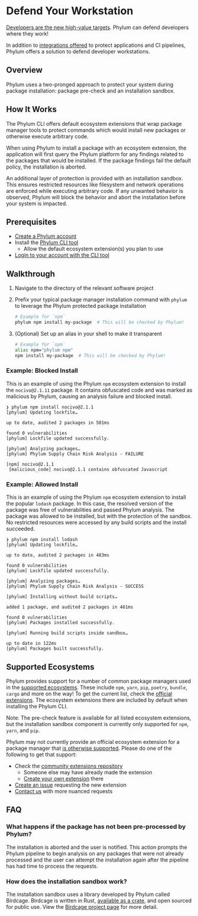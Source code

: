# Defend Your Workstation

[Developers are the new high-value targets](https://blog.phylum.io/developers-are-the-new-high-value-targets/). Phylum can defend developers where they work!

In addition to [integrations offered](../integrations/integrations_overview.md) to protect applications and CI pipelines, Phylum offers a solution to defend developer workstations.

## Overview

Phylum uses a two-pronged approach to protect your system during package installation: package pre-check and an installation sandbox.

## How It Works

The Phylum CLI offers default ecosystem extensions that wrap package manager tools to protect commands which would install new packages or otherwise execute arbitrary code.

When using Phylum to install a package with an ecosystem extension, the application will first query the Phylum platform for any findings related to the packages that would be installed. If the package findings fail the default policy, the installation is aborted.

An additional layer of protection is provided with an installation sandbox. This ensures restricted resources like filesystem and network operations are enforced while executing arbitrary code. If any unwanted behavior is observed, Phylum will block the behavior and abort the installation before your system is impacted.

## Prerequisites

* [Create a Phylum account](https://app.phylum.io/)
* Install the [Phylum CLI tool](../cli/quickstart.md)
  * Allow the default ecosystem extension(s) you plan to use
* [Login to your account with the CLI tool](../cli/commands/phylum_auth_login.md)

## Walkthrough

1. Navigate to the directory of the relevant software project
2. Prefix your typical package manager installation command with `phylum` to leverage the Phylum protected package installation

   ```sh
   # Example for `npm`
   phylum npm install my-package  # This will be checked by Phylum!
   ```

3. (Optional) Set up an alias in your shell to make it transparent

   ```sh
   # Example for `npm`
   alias npm="phylum npm"
   npm install my-package  # This will be checked by Phylum!
   ```

### Example: Blocked Install

This is an example of using the Phylum `npm` ecosystem extension to install the `nocivo@2.1.11` package. It contains obfuscated code and was marked as malicious by Phylum, causing an analysis failure and blocked install.

```shellsession
❯ phylum npm install nocivo@2.1.1
[phylum] Updating lockfile…

up to date, audited 2 packages in 501ms

found 0 vulnerabilities
[phylum] Lockfile updated successfully.

[phylum] Analyzing packages…
[phylum] Phylum Supply Chain Risk Analysis - FAILURE

[npm] nocivo@2.1.1
 [malicious_code] nocivo@2.1.1 contains obfuscated Javascript
```

### Example: Allowed Install

This is an example of using the Phylum `npm` ecosystem extension to install the popular `lodash` package. In this case, the resolved version of the package was free of vulnerabilities and passed Phylum analysis. The package was allowed to be installed, but with the protection of the sandbox. No restricted resources were accessed by any build scripts and the install succeeded.

```shellsession
❯ phylum npm install lodash
[phylum] Updating lockfile…

up to date, audited 2 packages in 483ms

found 0 vulnerabilities
[phylum] Lockfile updated successfully.

[phylum] Analyzing packages…
[phylum] Phylum Supply Chain Risk Analysis - SUCCESS

[phylum] Installing without build scripts…

added 1 package, and audited 2 packages in 461ms

found 0 vulnerabilities
[phylum] Packages installed successfully.

[phylum] Running build scripts inside sandbox…

up to date in 122ms
[phylum] Packages built successfully.
```

## Supported Ecosystems

Phylum provides support for a number of common package managers used in the [supported ecosystems](../cli/supported_lockfiles.md). These include `npm`, `yarn`, `pip`, `poetry`, `bundle`, `cargo` and more on the way! To get the current list, check the [official extensions](https://github.com/phylum-dev/cli/tree/main/extensions). The ecosystem extensions there are included by default when installing the Phylum CLI.

Note: The pre-check feature is available for all listed ecosystem extensions, but the installation sandbox component is currently only supported for `npm`, `yarn`, and `pip`.

Phylum may not currently provide an official ecosystem extension for a package manager that [is otherwise supported](../cli/supported_lockfiles.md). Please do one of the following to get that support:

* Check the [community extensions repository](https://github.com/phylum-dev/community-extensions)
  * Someone else may have already made the extension
  * [Create your own extension](../cli/extensions/extension_quickstart.md) there
* [Create an issue](https://github.com/phylum-dev/cli/issues/new/choose) requesting the new extension
* [Contact us](../support/contact_us.md) with more nuanced requests

## FAQ

### What happens if the package has not been pre-processed by Phylum?

The installation is aborted and the user is notified. This action prompts the Phylum pipeline to begin analysis on any packages that were not already processed and the user can attempt the installation again after the pipeline has had time to process the requests.

### How does the installation sandbox work?

The installation sandbox uses a library developed by Phylum called Birdcage. Birdcage is written in Rust, [available as a crate](https://crates.io/crates/birdcage), and open sourced for public use. View the [Birdcage project page](https://github.com/phylum-dev/birdcage) for more detail.
